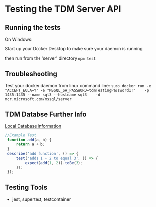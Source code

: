 # Testing the TDM Server API

## Running the tests
On Windows:

Start up your Docker Desktop to make sure your daemon is running

then run from the 'server' directory `npm test`  

## Troubleshooting

Test your docker daemon from linux command line:
`sudo docker run -e "ACCEPT_EULA=Y" -e "MSSQL_SA_PASSWORD=tdmTestingPassword1!"    -p 1435:1435 --name sql3 --hostname sql3    -d    mcr.microsoft.com/mssql/server`


## TDM Databse Further Info
[Local Database Information](https://github.com/hackforla/tdm-calculator/wiki/Local-Database)

```javascript
//Example Test
 function add(a, b) {
     return a + b;
 }
 describe('add function', () => {
     test('adds 1 + 2 to equal 3', () => {
         expect(add(1, 2)).toBe(3);
     });
 });
```
## Testing Tools
- jest, supertest, testcontainer